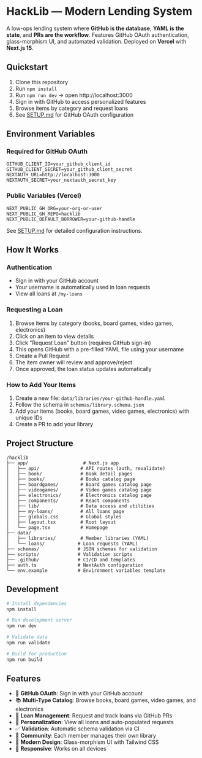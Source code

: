 # HackLib — Modern Lending System

A low-ops lending system where **GitHub is the database**, **YAML is the state**, and **PRs are the workflow**. Features GitHub OAuth authentication, glass-morphism UI, and automated validation. Deployed on **Vercel** with **Next.js 15**.

## Quickstart

1. Clone this repository
2. Run `npm install`
3. Run `npm run dev` → open http://localhost:3000
4. Sign in with GitHub to access personalized features
5. Browse items by category and request loans
6. See [SETUP.md](./SETUP.md) for GitHub OAuth configuration

## Environment Variables

### Required for GitHub OAuth
```env
GITHUB_CLIENT_ID=your_github_client_id
GITHUB_CLIENT_SECRET=your_github_client_secret
NEXTAUTH_URL=http://localhost:3000
NEXTAUTH_SECRET=your_nextauth_secret_key
```

### Public Variables (Vercel)
```env
NEXT_PUBLIC_GH_ORG=your-org-or-user
NEXT_PUBLIC_GH_REPO=hacklib
NEXT_PUBLIC_DEFAULT_BORROWER=your-github-handle
```

See [SETUP.md](./SETUP.md) for detailed configuration instructions.

## How It Works

### Authentication
- Sign in with your GitHub account
- Your username is automatically used in loan requests
- View all loans at `/my-loans`

### Requesting a Loan

1. Browse items by category (books, board games, video games, electronics)
2. Click on an item to view details
3. Click "Request Loan" button (requires GitHub sign-in)
4. This opens GitHub with a pre-filled YAML file using your username
5. Create a Pull Request
6. The item owner will review and approve/reject
7. Once approved, the loan status updates automatically

### How to Add Your Items

1. Create a new file: `data/libraries/your-github-handle.yaml`
2. Follow the schema in `schemas/library.schema.json`
3. Add your items (books, board games, video games, electronics) with unique IDs
4. Create a PR to add your library

## Project Structure

```
/hacklib
├── app/                    # Next.js app
│   ├── api/               # API routes (auth, revalidate)
│   ├── book/              # Book detail pages
│   ├── books/             # Books catalog page
│   ├── boardgames/        # Board games catalog page
│   ├── videogames/        # Video games catalog page
│   ├── electronics/       # Electronics catalog page
│   ├── components/        # React components
│   ├── lib/               # Data access and utilities
│   ├── my-loans/          # All loans page
│   ├── globals.css        # Global styles
│   ├── layout.tsx         # Root layout
│   └── page.tsx           # Homepage
├── data/
│   ├── libraries/         # Member libraries (YAML)
│   └── loans/            # Loan requests (YAML)
├── schemas/              # JSON schemas for validation
├── scripts/              # Validation scripts
├── .github/              # CI/CD and templates
├── auth.ts               # NextAuth configuration
└── env.example           # Environment variables template
```

## Development

```bash
# Install dependencies
npm install

# Run development server
npm run dev

# Validate data
npm run validate

# Build for production
npm run build
```

## Features

- 🔐 **GitHub OAuth**: Sign in with your GitHub account
- 📚 **Multi-Type Catalog**: Browse books, board games, video games, and electronics
- 🔄 **Loan Management**: Request and track loans via GitHub PRs
- 👤 **Personalization**: View all loans and auto-populated requests
- ✅ **Validation**: Automatic schema validation via CI
- 👥 **Community**: Each member manages their own library
- 🎨 **Modern Design**: Glass-morphism UI with Tailwind CSS
- 📱 **Responsive**: Works on all devices
